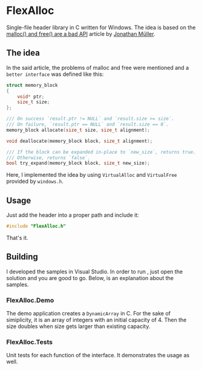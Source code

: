 # FlexAlloc

Single-file header library in C written for Windows. The idea is based on the [malloc() and free() are a bad API](https://www.foonathan.net/2022/08/malloc-interface/) article by [Jonathan Müller](https://github.com/foonathan).

## The idea

In the said article, the problems of malloc and free were mentioned and a `better interface` was defined like this:

```c
struct memory_block
{
    void* ptr;
    size_t size;
};

/// On success `result.ptr != NULL` and `result.size >= size`.
/// On failure, `result.ptr == NULL` and `result.size == 0`.
memory_block allocate(size_t size, size_t alignment);

void deallocate(memory_block block, size_t alignment);

/// If the block can be expanded in-place to `new_size`, returns true.
/// Otherwise, returns `false`.
bool try_expand(memory_block block, size_t new_size);
```

Here, I implemented the idea by using `VirtualAlloc` and `VirtualFree` provided by `windows.h`.

## Usage

Just add the header into a proper path and include it:

```c
#include "FlexAlloc.h"
````

That's it.

## Building

I developed the samples in Visual Studio. In order to run , just open the solution and you are good to go. Below, is an explanation about the samples.

### FlexAlloc.Demo

The demo application creates a `DynamicArray` in C. For the sake of simiplicity, it is an array of integers with an initial capacity of 4. Then the size doubles when size gets larger than existing capacity.

### FlexAlloc.Tests

Unit tests for each function of the interface. It demonstrates the usage as well.
